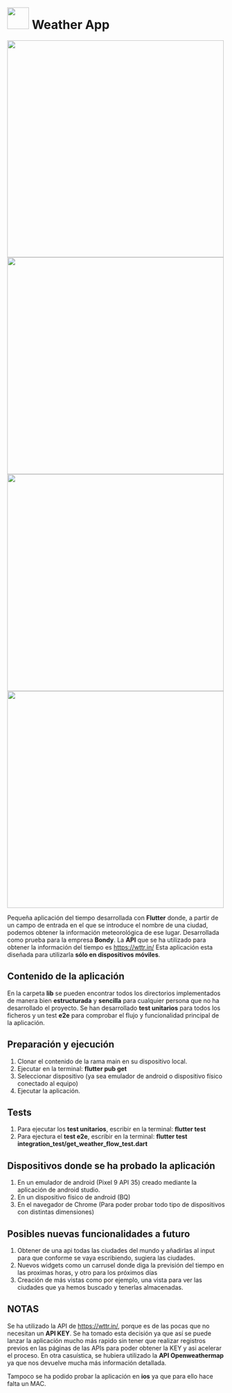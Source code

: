 # <img src="https://github.com/user-attachments/assets/95a9ba26-2a2e-439c-a313-a0626108adba" height="50"/> Weather App 

<img src="https://github.com/user-attachments/assets/81cb5259-e4e2-412f-a2e0-1cc48c9a7c18" height="500"/><img src="https://github.com/user-attachments/assets/7bfdaee0-a8f5-43bf-8c36-7f3a6cb2d45c" height="500"/><img src="https://github.com/user-attachments/assets/dedb7ce9-1104-4007-b040-9ea481eb9bb4" height="500"/><img src="https://github.com/user-attachments/assets/f2c70ad6-6433-472c-a27f-0bc08ddae32e" height="500"/>

Pequeña aplicación del tiempo desarrollada con **Flutter** donde, a partir de un campo de entrada en el que se introduce el nombre de una ciudad, podemos obtener la información meteorológica de ese lugar. Desarrollada como prueba para la empresa **Bondy**.
La **API** que se ha utilizado para obtener la información del tiempo es https://wttr.in/
Esta aplicación esta diseñada para utilizarla **sólo en dispositivos móviles**.

## Contenido de la aplicación

En la carpeta **lib** se pueden encontrar todos los directorios implementados de manera bien **estructurada** y **sencilla** para cualquier persona que no ha desarrollado el proyecto.
Se han desarrollado **test unitarios** para todos los ficheros y un test **e2e** para comprobar el flujo y funcionalidad principal de la aplicación.

## Preparación y ejecución

1. Clonar el contenido de la rama main en su dispositivo local.
2. Ejecutar en la terminal: **flutter pub get**
3. Seleccionar dispositivo (ya sea emulador de android o dispositivo físico conectado al equipo)
4. Ejecutar la aplicación.

## Tests

1. Para ejecutar los **test unitarios**, escribir en la terminal: **flutter test**
2. Para ejectura el **test e2e**, escribir en la terminal: **flutter test integration_test/get_weather_flow_test.dart**

## Dispositivos donde se ha probado la aplicación

1. En un emulador de android (Pixel 9 API 35) creado mediante la aplicación de android studio.
2. En un dispositivo físico de android (BQ)
3. En el navegador de Chrome (Para poder probar todo tipo de dispositivos con distintas dimensiones)

## Posibles nuevas funcionalidades a futuro

1. Obtener de una api todas las ciudades del mundo y añadirlas al input para que conforme se vaya escribiendo, sugiera las ciudades.
2. Nuevos widgets como un carrusel donde diga la previsión del tiempo en las proximas horas, y otro para los próximos días
3. Creación de más vistas como por ejemplo, una vista para ver las ciudades que ya hemos buscado y tenerlas almacenadas.

## NOTAS
Se ha utilizado la API de https://wttr.in/, porque es de las pocas que no necesitan un **API KEY**. Se ha tomado esta decisión ya que así se puede lanzar la aplicación mucho más rapido sin tener que realizar registros previos en las páginas de las APIs para poder obtener la KEY y asi acelerar el proceso. En otra casuística, se hubiera utilizado la **API Openweathermap** ya que nos devuelve mucha más información detallada.

Tampoco se ha podido probar la aplicación en **ios** ya que para ello hace falta un MAC.



